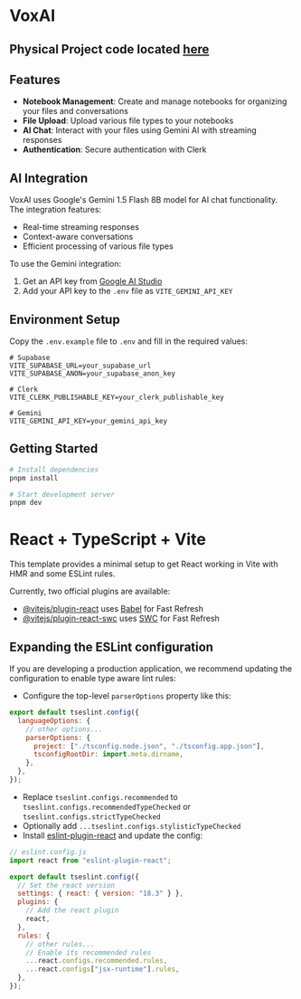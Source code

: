 # VoxAI

## Physical Project code located [here](https://github.com/aidanandrews22/VoxAI-physical)

## Features

- **Notebook Management**: Create and manage notebooks for organizing your files and conversations
- **File Upload**: Upload various file types to your notebooks
- **AI Chat**: Interact with your files using Gemini AI with streaming responses
- **Authentication**: Secure authentication with Clerk

## AI Integration

VoxAI uses Google's Gemini 1.5 Flash 8B model for AI chat functionality. The integration features:

- Real-time streaming responses
- Context-aware conversations
- Efficient processing of various file types

To use the Gemini integration:

1. Get an API key from [Google AI Studio](https://makersuite.google.com/)
2. Add your API key to the `.env` file as `VITE_GEMINI_API_KEY`

## Environment Setup

Copy the `.env.example` file to `.env` and fill in the required values:

```
# Supabase
VITE_SUPABASE_URL=your_supabase_url
VITE_SUPABASE_ANON=your_supabase_anon_key

# Clerk
VITE_CLERK_PUBLISHABLE_KEY=your_clerk_publishable_key

# Gemini
VITE_GEMINI_API_KEY=your_gemini_api_key
```

## Getting Started

```bash
# Install dependencies
pnpm install

# Start development server
pnpm dev
```

# React + TypeScript + Vite

This template provides a minimal setup to get React working in Vite with HMR and some ESLint rules.

Currently, two official plugins are available:

- [@vitejs/plugin-react](https://github.com/vitejs/vite-plugin-react/blob/main/packages/plugin-react/README.md) uses [Babel](https://babeljs.io/) for Fast Refresh
- [@vitejs/plugin-react-swc](https://github.com/vitejs/vite-plugin-react-swc) uses [SWC](https://swc.rs/) for Fast Refresh

## Expanding the ESLint configuration

If you are developing a production application, we recommend updating the configuration to enable type aware lint rules:

- Configure the top-level `parserOptions` property like this:

```js
export default tseslint.config({
  languageOptions: {
    // other options...
    parserOptions: {
      project: ["./tsconfig.node.json", "./tsconfig.app.json"],
      tsconfigRootDir: import.meta.dirname,
    },
  },
});
```

- Replace `tseslint.configs.recommended` to `tseslint.configs.recommendedTypeChecked` or `tseslint.configs.strictTypeChecked`
- Optionally add `...tseslint.configs.stylisticTypeChecked`
- Install [eslint-plugin-react](https://github.com/jsx-eslint/eslint-plugin-react) and update the config:

```js
// eslint.config.js
import react from "eslint-plugin-react";

export default tseslint.config({
  // Set the react version
  settings: { react: { version: "18.3" } },
  plugins: {
    // Add the react plugin
    react,
  },
  rules: {
    // other rules...
    // Enable its recommended rules
    ...react.configs.recommended.rules,
    ...react.configs["jsx-runtime"].rules,
  },
});
```
